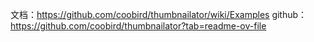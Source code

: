 文档：https://github.com/coobird/thumbnailator/wiki/Examples
github：https://github.com/coobird/thumbnailator?tab=readme-ov-file
